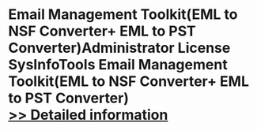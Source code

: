 # Email Management Toolkit(EML to NSF Converter+ EML to PST Converter)Administrator License<br />SysInfoTools Email Management Toolkit(EML to NSF Converter+ EML to PST Converter)<br />[>> Detailed information](https://secure.shareit.com/shareit/product.html?productid=300726214&affiliateid=200057808)
